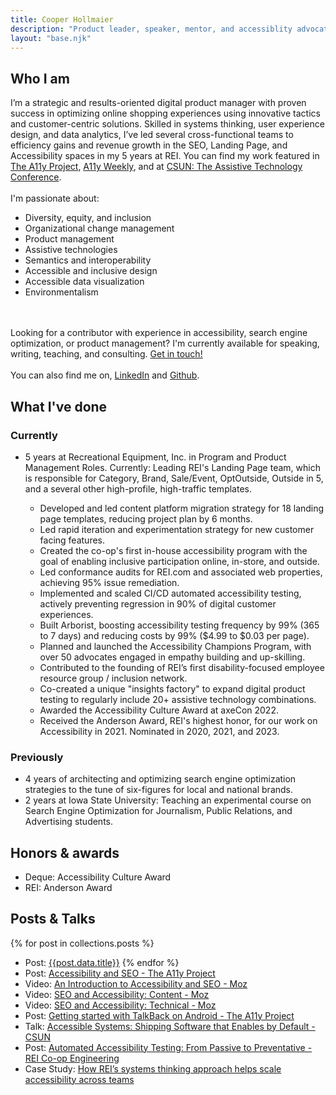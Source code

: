 ```yaml
---
title: Cooper Hollmaier
description: "Product leader, speaker, mentor, and accessiblity advocate."
layout: "base.njk"
---
```


## Who I am

I’m a strategic and results-oriented digital product manager with proven success in optimizing online shopping experiences using innovative tactics and customer-centric solutions. Skilled in systems thinking, user experience design, and data analytics, I’ve led several cross-functional teams to efficiency gains and revenue growth in the SEO, Landing Page, and Accessibility spaces in my 5 years at REI. You can find my work featured in [The A11y Project](https://www.a11yproject.com/authors/), [A11y Weekly](https://a11yweekly.com/), and at [CSUN: The Assistive Technology Conference](https://www.csun.edu/cod/conference/sessions/index.php/public/presentations/view/1403).
\
\
I'm passionate about:
- Diversity, equity, and inclusion
- Organizational change management
- Product management
- Assistive technologies
- Semantics and interoperability
- Accessible and inclusive design
- Accessible data visualization
- Environmentalism

\
\
Looking for a contributor with experience in accessibility, search engine optimization, or product management? I'm currently available for speaking, writing, teaching, and consulting. [Get in touch!](mailto:cooper@hollmaier.com)
\
\
You can also find me on, [LinkedIn](https://www.linkedin.com/in/cooperhollmaier/) and [Github](https://github.com/chollma).


## What I've done
### Currently

- 5 years at Recreational Equipment, Inc. in Program and Product Management Roles. Currently: Leading REI's Landing Page team, which is responsible for Category, Brand, Sale/Event, OptOutside, Outside in 5, and a several other high-profile, high-traffic templates.
  
    - Developed and led content platform migration strategy for 18 landing page templates, reducing project plan by 6 months.
    - Led rapid iteration and experimentation strategy for new customer facing features.
    - Created the co-op's first in-house accessibility program with the goal of enabling inclusive participation online, in-store, and outside.
    - Led conformance audits for REI.com and associated web properties, achieving 95% issue remediation.
    - Implemented and scaled CI/CD automated accessibility testing, actively preventing regression in 90% of digital customer experiences.
    - Built Arborist, boosting accessibility testing frequency by 99% (365 to 7 days) and reducing costs by 99% ($4.99 to $0.03 per page).
    - Planned and launched the Accessibility Champions Program, with over 50 advocates engaged in empathy building and up-skilling.
    - Contributed to the founding of REI’s first disability-focused employee resource group / inclusion network.
    - Co-created a unique "insights factory" to expand digital product testing to regularly include 20+ assistive technology combinations.
    - Awarded the Accessibility Culture Award at axeCon 2022.
    - Received the Anderson Award, REI's highest honor, for our work on Accessibility in 2021. Nominated in 2020, 2021, and 2023.

### Previously

- 4 years of architecting and optimizing search engine optimization strategies to the tune of six-figures for local and national brands.
- 2 years at Iowa State University: Teaching an experimental course on Search Engine Optimization for Journalism, Public Relations, and Advertising students.

## Honors & awards
- Deque: Accessibility Culture Award
- REI: Anderson Award
## Posts & Talks
{% for post in collections.posts %}
- Post: [{{post.data.title}}]({{post.url}})
{% endfor %}
- Post: [Accessibility and SEO - The A11y Project](https://www.a11yproject.com/posts/accessibility-seo/)
- Video: [An Introduction to Accessibility and SEO - Moz](https://moz.com/blog/seo-and-accessibility-introduction)
- Video: [SEO and Accessibility: Content - Moz](https://moz.com/blog/seo-and-accessibility-content)
- Video: [SEO and Accessibility: Technical - Moz](https://moz.com/blog/technical-seo-and-accessibility)
- Post: [Getting started with TalkBack on Android - The A11y Project](https://www.a11yproject.com/posts/getting-started-talkback/)
- Talk: [Accessible Systems: Shipping Software that Enables by Default - CSUN](https://www.csun.edu/cod/conference/sessions/index.php/public/presentations/view/1403)
- Post: [Automated Accessibility Testing: From Passive to Preventative - REI Co-op Engineering](https://engineering.rei.com/frontend/automated-accessibility-testing.html)
- Case Study: [How REI’s systems thinking approach helps scale accessibility across teams](https://makeitfable.com/how-rei-scales-accessibility-across-multiple-product-teams/)
